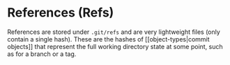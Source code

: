 # References (Refs)
References are stored under `.git/refs` and are very lightweight files (only contain a single hash). These are the hashes of [[object-types|commit objects]] that represent the full working directory state at some point, such as for a branch or a tag.
